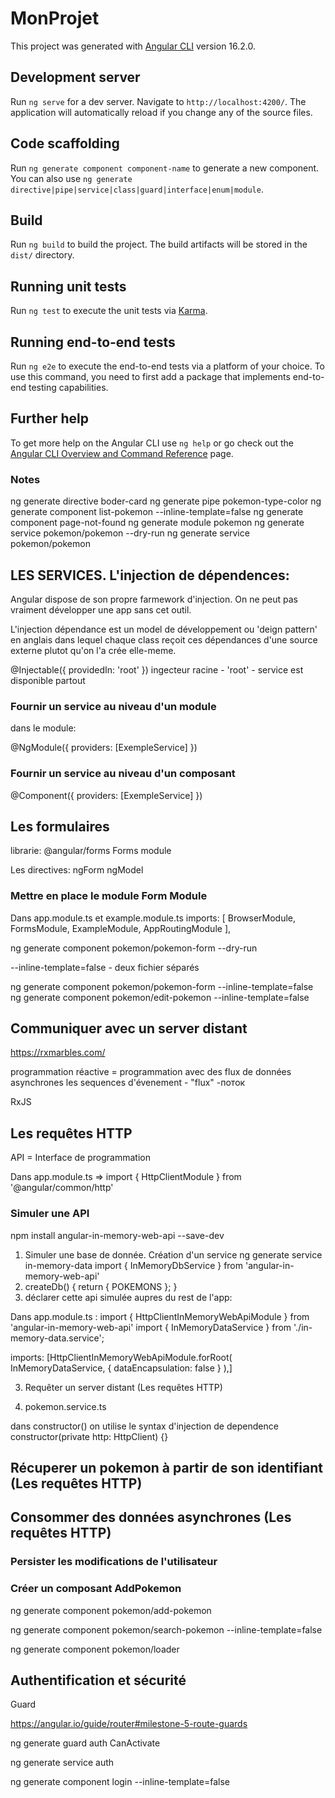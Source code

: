 # MonProjet

This project was generated with [Angular CLI](https://github.com/angular/angular-cli) version 16.2.0.

## Development server

Run `ng serve` for a dev server. Navigate to `http://localhost:4200/`. The application will automatically reload if you change any of the source files.

## Code scaffolding

Run `ng generate component component-name` to generate a new component. You can also use `ng generate directive|pipe|service|class|guard|interface|enum|module`.

## Build

Run `ng build` to build the project. The build artifacts will be stored in the `dist/` directory.

## Running unit tests

Run `ng test` to execute the unit tests via [Karma](https://karma-runner.github.io).

## Running end-to-end tests

Run `ng e2e` to execute the end-to-end tests via a platform of your choice. To use this command, you need to first add a package that implements end-to-end testing capabilities.

## Further help

To get more help on the Angular CLI use `ng help` or go check out the [Angular CLI Overview and Command Reference](https://angular.io/cli) page.

### Notes ###

ng generate directive boder-card
ng generate pipe pokemon-type-color 
ng generate component list-pokemon --inline-template=false
ng generate component page-not-found
ng generate module pokemon
ng generate service pokemon/pokemon --dry-run
ng generate service pokemon/pokemon


## LES SERVICES. L'injection de dépendences:

Angular dispose de son propre farmework d'injection. On ne peut pas vraiment développer une app sans cet outil. 

L'injection dépendance est un model de développement ou 'deign pattern' en anglais dans lequel chaque class reçoit ces dépendances d'une source externe plutot qu'on l'a crée elle-meme. 

@Injectable({
  providedIn: 'root'
})
ingecteur racine - 'root' - service est disponible partout

### Fournir un service au niveau d'un module

dans le module:

@NgModule({
   providers: [ExempleService]
})

### Fournir un service au niveau d'un composant

@Component({
    providers: [ExempleService]
})

## Les formulaires
librarie: @angular/forms
Forms module 

Les directives: 
ngForm 
ngModel

### Mettre en place le module Form Module
Dans app.module.ts et example.module.ts
imports: [
    BrowserModule,
    FormsModule,
    ExampleModule,
    AppRoutingModule
  ],


ng generate component pokemon/pokemon-form --dry-run

--inline-template=false - deux fichier séparés

ng generate component pokemon/pokemon-form --inline-template=false
ng generate component pokemon/edit-pokemon --inline-template=false

## Communiquer avec un server distant

https://rxmarbles.com/

programmation réactive = programmation avec des flux de données asynchrones
 les sequences d'évenement - "flux" -поток

 RxJS

## Les requêtes HTTP

API = Interface de programmation

Dans app.module.ts => import { HttpClientModule } from '@angular/common/http'

### Simuler une API
npm install angular-in-memory-web-api --save-dev

1. Simuler une base de donnée. Création d'un service
ng generate service in-memory-data
import { InMemoryDbService } from 'angular-in-memory-web-api'
2.  createDb() { return { POKEMONS }; }
3.  déclarer cette api simulée aupres du rest de l'app:

Dans app.module.ts :
 import { HttpClientInMemoryWebApiModule } from 'angular-in-memory-web-api'
 import { InMemoryDataService } from './in-memory-data.service';

 imports: [HttpClientInMemoryWebApiModule.forRoot(
    InMemoryDataService, { dataEncapsulation: false }
    ),]

3. Requêter un server distant (Les requêtes HTTP)

4. pokemon.service.ts

dans constructor() on utilise le syntax d'injection de dependence constructor(private http: HttpClient) {}

## Récuperer un pokemon à partir de son identifiant (Les requêtes HTTP)

## Consommer des données asynchrones (Les requêtes HTTP)

### Persister les modifications de l'utilisateur

### Créer un composant AddPokemon
ng generate component pokemon/add-pokemon

ng generate component pokemon/search-pokemon --inline-template=false

ng generate component pokemon/loader

## Authentification et sécurité

Guard

https://angular.io/guide/router#milestone-5-route-guards

ng generate guard auth
CanActivate

ng generate service auth

ng generate component login --inline-template=false




